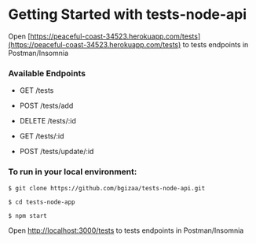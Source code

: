 # Getting Started with tests-node-api



 Open [https://peaceful-coast-34523.herokuapp.com/tests](https://peaceful-coast-34523.herokuapp.com/tests) to tests endpoints in Postman/Insomnia

### Available Endpoints


 - GET /tests

 - POST /tests/add

 - DELETE /tests/:id

 - GET /tests/:id

 - POST /tests/update/:id


### To run in your local environment:

```
$ git clone https://github.com/bgizaa/tests-node-api.git
```

```
$ cd tests-node-app
```

```
$ npm start
```

 Open [http://localhost:3000/tests](http://localhost:3000/tests) to tests endpoints in Postman/Insomnia







